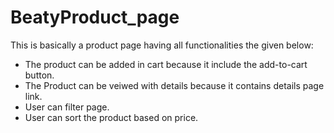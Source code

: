 # BeatyProduct_page


This is basically a product page having all functionalities the given below:
* The product can be added in cart because it include the add-to-cart button.
* The Product can be veiwed with details because it contains details page link.
* User can filter page.
* User can sort the product based on price.
